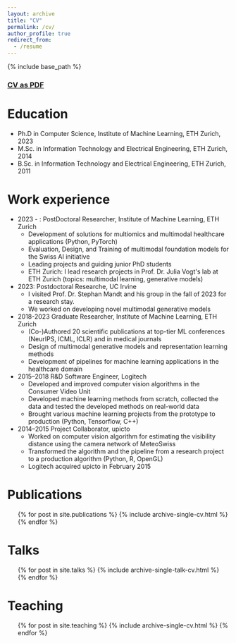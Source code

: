 ```yaml
---
layout: archive
title: "CV"
permalink: /cv/
author_profile: true
redirect_from:
  - /resume
---
```


{% include base_path %}

### [CV as PDF](/files/cv.pdf)

# Education

- Ph.D in Computer Science, Institute of Machine Learning, ETH Zurich, 2023
- M.Sc. in Information Technology and Electrical Engineering, ETH Zurich, 2014
- B.Sc. in Information Technology and Electrical Engineering, ETH Zurich, 2011

# Work experience

- 2023 - : PostDoctoral Researcher, Institute of Machine Learning, ETH Zurich
  - Development of solutions for multiomics and multimodal healthcare applications (Python, PyTorch)
  - Evaluation, Design, and Training of multimodal foundation models for the Swiss AI initiative
  - Leading projects and guiding junior PhD students
  - ETH Zurich: I lead research projects in Prof. Dr. Julia Vogt's lab at ETH Zurich (topics: multimodal learning, generative models)
- 2023: Postdoctoral Researche, UC Irvine
  - I visited Prof. Dr. Stephan Mandt and his group in the fall of 2023 for a research stay.
  - We worked on developing novel multimodal generative models
- 2018-2023 Graduate Researcher, Institute of Machine Learning, ETH Zurich
  - (Co-)Authored 20 scientific publications at top-tier ML conferences (NeurIPS, ICML, ICLR) and in medical journals
  - Design of multimodal generative models and representation learning methods
  - Development of pipelines for machine learning applications in the healthcare domain
- 2015–2018 R&D Software Engineer, Logitech
  - Developed and improved computer vision algorithms in the Consumer Video Unit
  - Developed machine learning methods from scratch, collected the data and tested the developed methods on real-world data
  - Brought various machine learning projects from the prototype to production (Python, Tensorflow, C++)
- 2014–2015 Project Collaborator, upicto
  - Worked on computer vision algorithm for estimating the visibility distance using the camera network of MeteoSwiss
  - Transformed the algorithm and the pipeline from a research project to a production algorithm (Python, R, OpenGL)
  - Logitech acquired upicto in February 2015

# Publications

  <ul>{% for post in site.publications %}
    {% include archive-single-cv.html %}
  {% endfor %}</ul>

# Talks

  <ul>{% for post in site.talks %}
    {% include archive-single-talk-cv.html %}
  {% endfor %}</ul>

# Teaching

  <ul>{% for post in site.teaching %}
    {% include archive-single-cv.html %}
  {% endfor %}</ul>
